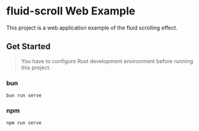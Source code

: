 # fluid-scroll Web Example

This project is a web application example of the fluid scrolling effect.

## Get Started

> You have to configure Rust development environment before running this project.

### bun

```shell
bun run serve
```

### npm

```shell
npm run serve
```

